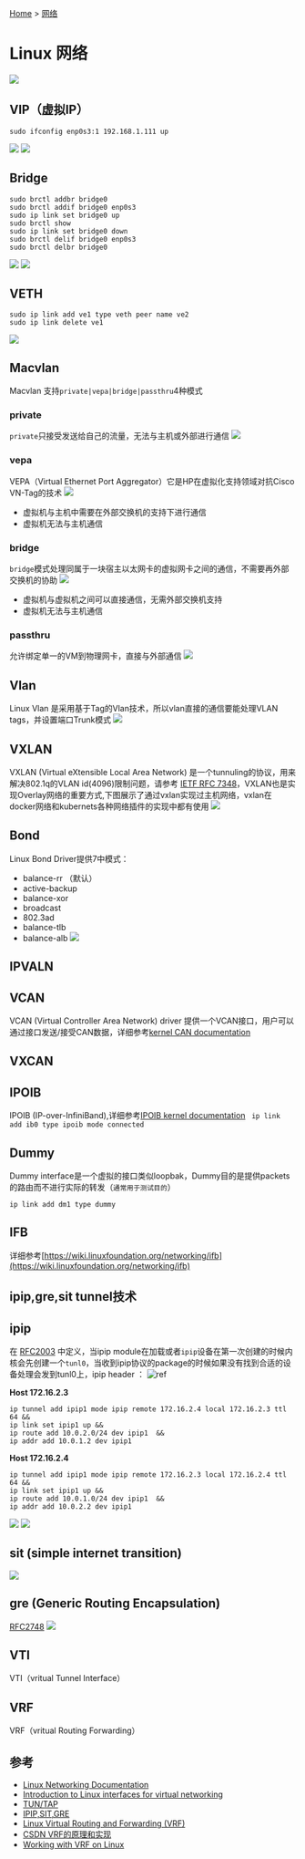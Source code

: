 [Home](/) > [网络](network/)
# Linux 网络
![](img/linux-nt-env.png)
## VIP（虚拟IP）
```
sudo ifconfig enp0s3:1 192.168.1.111 up
```
![](img/linux-vip.png)
![](img/linux-vip-dev.png)

## Bridge
```
sudo brctl addbr bridge0
sudo brctl addif bridge0 enp0s3
sudo ip link set bridge0 up
sudo brctl show
sudo ip link set bridge0 down
sudo brctl delif bridge0 enp0s3
sudo brctl delbr bridge0
```
![](img/linux-br-up.png)
![](img/linux-br-show.png)

## VETH
```
sudo ip link add ve1 type veth peer name ve2
sudo ip link delete ve1
```
![](img/linux-veth-peer.png)
## Macvlan
Macvlan 支持`private|vepa|bridge|passthru`4种模式
### private
`private`只接受发送给自己的流量，无法与主机或外部进行通信
![](img/linux-macv-priv.png)

### vepa
VEPA（Virtual Ethernet Port Aggregator）它是HP在虚拟化支持领域对抗Cisco VN-Tag的技术
![](img/linux-macv-vepa.png)
* 虚拟机与主机中需要在外部交换机的支持下进行通信
* 虚拟机无法与主机通信

### bridge
`bridge`模式处理同属于一块宿主以太网卡的虚拟网卡之间的通信，不需要再外部交换机的协助
![](img/linux-macv-br.png)
* 虚拟机与虚拟机之间可以直接通信，无需外部交换机支持
* 虚拟机无法与主机通信

### passthru
允许绑定单一的VM到物理网卡，直接与外部通信
![](img/linux-macv-passthru.png)

## Vlan
Linux Vlan 是采用基于Tag的Vlan技术，所以vlan直接的通信要能处理VLAN tags，并设置端口Trunk模式
![](img/linux-vlan.png)
## VXLAN
VXLAN (Virtual eXtensible Local Area Network) 是一个tunnuling的协议，用来解决802.1q的VLAN id(4096)限制问题，请参考 [IETF RFC 7348](https://tools.ietf.org/html/rfc7348)，VXLAN也是实现Overlay网络的重要方式,下图展示了通过vxlan实现过主机网络，vxlan在docker网络和kubernets各种网络插件的实现中都有使用
![](img/linux-vxlan.png)
## Bond
Linux Bond Driver提供7中模式：
* balance-rr （默认）
* active-backup 
* balance-xor
* broadcast 
* 802.3ad
* balance-tlb
* balance-alb
![](img/linux-bond.png)

## IPVALN
## VCAN
VCAN (Virtual Controller Area Network) driver 提供一个VCAN接口，用户可以通过接口发送/接受CAN数据，详细参考[kernel CAN documentation](https://www.kernel.org/doc/Documentation/networking/can.txt)

## VXCAN
## IPOIB
IPOIB (IP-over-InfiniBand),详细参考[IPOIB kernel documentation](https://www.kernel.org/doc/Documentation/infiniband/ipoib.txt)
` ip link add ib0 type ipoib mode connected`

## Dummy
Dummy interface是一个虚拟的接口类似loopbak，Dummy目的是提供packets的路由而不进行实际的转发（`通常用于测试目的`）
```shell
ip link add dm1 type dummy
```

## IFB
详细参考[https://wiki.linuxfoundation.org/networking/ifb](https://wiki.linuxfoundation.org/networking/ifb)

## ipip,gre,sit tunnel技术
## ipip 
在 [RFC2003](https://tools.ietf.org/html/rfc2003) 中定义，当ipip module在加载或者`ipip`设备在第一次创建的时候内核会先创建一个`tunl0`，当收到ipip协议的package的时候如果没有找到合适的设备处理会发到tunl0上，ipip header ：
![ref](https://developers.redhat.com/blog/wp-content/uploads/2019/03/ipip.png)

**Host 172.16.2.3**
```shell
ip tunnel add ipip1 mode ipip remote 172.16.2.4 local 172.16.2.3 ttl 64 &&
ip link set ipip1 up &&
ip route add 10.0.2.0/24 dev ipip1  &&
ip addr add 10.0.1.2 dev ipip1
```

**Host 172.16.2.4**
```shell
ip tunnel add ipip1 mode ipip remote 172.16.2.3 local 172.16.2.4 ttl 64 &&
ip link set ipip1 up &&
ip route add 10.0.1.0/24 dev ipip1  &&
ip addr add 10.0.2.2 dev ipip1
```
![](img/linux-ipip.png)
![](img/linux-ipip-dump.png)
## sit (simple internet transition)
![](https://developers.redhat.com/blog/wp-content/uploads/2019/03/sit.png)
## gre (Generic Routing Encapsulation)
[RFC2748](https://tools.ietf.org/html/rfc2784)
![](https://developers.redhat.com/blog/wp-content/uploads/2019/03/gre.png)
## VTI
VTI（vritual Tunnel Interface）
## VRF
VRF（vritual Routing Forwarding）

## 参考


* [Linux Networking Documentation](https://www.kernel.org/doc/html/latest/networking/index.html)
* [Introduction to Linux interfaces for virtual networking](https://developers.redhat.com/blog/2018/10/22/introduction-to-linux-interfaces-for-virtual-networking/#ipvlan)
* [TUN/TAP](https://en.wikipedia.org/wiki/TUN/TAP)
* [IPIP,SIT,GRE](https://developers.redhat.com/blog/2019/05/17/an-introduction-to-linux-virtual-interfaces-tunnels/)
* [Linux Virtual Routing and Forwarding (VRF) ](https://www.kernel.org/doc/Documentation/networking/vrf.txt)
* [CSDN VRF的原理和实现](https://blog.csdn.net/gami1226/article/details/78188165)
* [Working with VRF on Linux](http://www.routereflector.com/2016/11/working-with-vrf-on-linux/)
